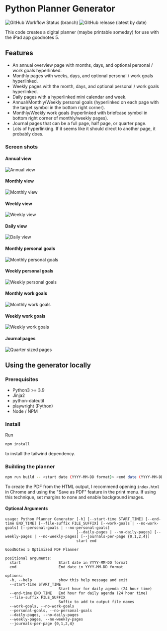 # Python Planner Generator

![GitHub Workflow Status (branch)](https://img.shields.io/github/workflow/status/georgiastuart/planner-generator-python/Test%20Build%20Configurations/main)
![GitHub release (latest by date)](https://img.shields.io/github/v/release/georgiastuart/planner-generator-python)

This code creates a digital planner (maybe printable someday) for use with the
iPad app goodnotes 5.

## Features

- An annual overview page with months, days, and optional personal / work goals hyperlinked.
- Monthly pages with weeks, days, and optional personal / work goals hyperlinked.
- Weekly pages with the month, days, and optional personal / work goals hyperlinked.
- Daily pages with a hyperlinked mini calendar and week.
- Annual/Monthly/Weekly personal goals (hyperlinked on each page with the target symbol in the bottom right corner).
- Monthly/Weekly work goals (hyperlinked with briefcase symbol in bottom right corner of monthly/weekly pages).
- Journal pages that can be a full page, half page, or quarter page.
- Lots of hyperlinking. If it seems like it should direct to another page, it probably does.

### Screen shots

#### Annual view 

![Annual view](https://user-images.githubusercontent.com/8276147/203629183-412e0cf9-9ba0-4311-9542-54396dd96521.png)

#### Monthly view

![Monthly view](https://user-images.githubusercontent.com/8276147/203629487-03726b4c-6ef8-418c-bc34-cf41a60100f0.png)

#### Weekly view


![Weekly view](https://user-images.githubusercontent.com/8276147/203629643-d0aa6bb7-b904-4685-bf6a-ae9adc9a6a5b.png)

#### Daily view

![Daily view](https://user-images.githubusercontent.com/8276147/203629772-3317b5e0-ee10-425d-b1a4-c175b2050454.png)

#### Monthly personal goals

![Monthly personal goals](https://user-images.githubusercontent.com/8276147/203632411-63bc909a-2687-4a4e-825c-27084cdf25fd.png)

#### Weekly personal goals

![Weekly personal goals](https://user-images.githubusercontent.com/8276147/203632731-09e8f814-845d-42ab-82c5-07b39fbb858c.png)

#### Monthly work goals

![Monthly work goals](https://user-images.githubusercontent.com/8276147/203632843-0e60341f-3373-4653-9fc5-46cbc9f1e098.png)

#### Weekly work goals

![Weekly work goals](https://user-images.githubusercontent.com/8276147/203632936-8860454b-5de8-4c1d-9826-5b426bd2bee1.png)

#### Journal pages

![Quarter sized pages](https://user-images.githubusercontent.com/8276147/204024505-c29a0b34-8696-42ab-adcd-89d52204c3bb.png)

## Using the generator locally

### Prerequisites 

- Python3 >= 3.9 
- Jinja2
- python-dateutil
- playwright (Python)
- Node / NPM

### Install

Run 

```bash
npm install
```

to install the tailwind dependency.

### Building the planner

```bash
npm run build -- <start date (YYYY-MM-DD format)> <end date (YYYY-MM-DD format)> <optional arguments> 
```

To create the PDF from the HTML output, I recommend opening `index.html` in 
Chrome and using the "Save as PDF" feature in the print menu. If using this 
technique, set margins to none and enable background images.

#### Optional Arguments 

```
usage: Python Planner Generator [-h] [--start-time START_TIME] [--end-time END_TIME] [--file-suffix FILE_SUFFIX] [--work-goals | --no-work-goals] [--personal-goals | --no-personal-goals]
                                [--daily-pages | --no-daily-pages] [--weekly-pages | --no-weekly-pages] [--journals-per-page {0,1,2,4}]
                                start end

GoodNotes 5 Optimized PDF Planner

positional arguments:
  start                 Start date in YYYY-MM-DD format
  end                   End date in YYYY-MM-DD format

options:
  -h, --help            show this help message and exit
  --start-time START_TIME
                        Start hour for daily agenda (24 hour time)
  --end-time END_TIME   End hour for daily agenda (24 hour time)
  --file-suffix FILE_SUFFIX
                        Suffix to add to output file names
  --work-goals, --no-work-goals
  --personal-goals, --no-personal-goals
  --daily-pages, --no-daily-pages
  --weekly-pages, --no-weekly-pages
  --journals-per-page {0,1,2,4}
```
